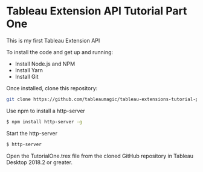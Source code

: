 # Tableau Extension API Tutorial Part One
This is my first Tableau Extension API

To install the code and get up and running:

- Install Node.js and NPM
- Install Yarn
- Install Git

Once installed, clone this repository:

```sh
git clone https://github.com/tableaumagic/tableau-extensions-tutorial-part-one
```

Use npm to install a http-server

```sh
$ npm install http-server -g
```

Start the http-server

```sh
$ http-server
```

Open the TutorialOne.trex file from the cloned GitHub repository in Tableau Desktop 2018.2 or greater.